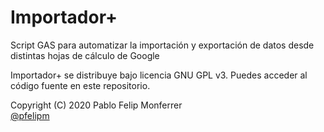 # Importador+
Script GAS para automatizar la importación y exportación de datos desde distintas hojas de cálculo de Google



Importador+ se distribuye bajo licencia GNU GPL v3. Puedes acceder al código fuente en este repositorio.

Copyright (C) 2020 Pablo Felip Monferrer<br>
<a href="https://twitter.com/pfelipm">@pfelipm</a>
